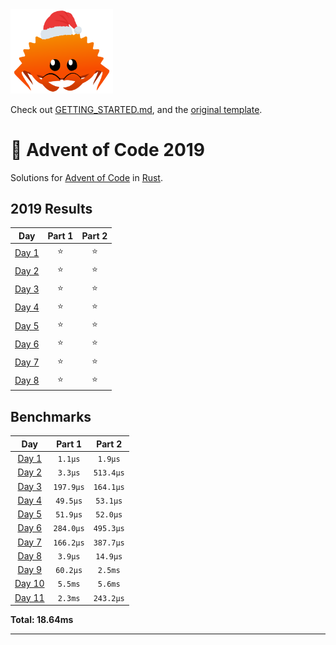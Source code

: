 <img src="./.assets/christmas_ferris.png" width="164">

Check out [GETTING_STARTED.md](https://github.com/Squirreljetpack/aoc_template/blob/main/GETTING_STARTED.md), and the [original template](https://github.com/fspoettel/advent-of-code-rust).

# 🎄 Advent of Code 2019

Solutions for [Advent of Code](https://adventofcode.com/) in [Rust](https://www.rust-lang.org/).

<!--- advent_readme_stars table --->
## 2019 Results

| Day | Part 1 | Part 2 |
| :---: | :---: | :---: |
| [Day 1](https://adventofcode.com/2019/day/1) | ⭐ | ⭐ |
| [Day 2](https://adventofcode.com/2019/day/2) | ⭐ | ⭐ |
| [Day 3](https://adventofcode.com/2019/day/3) | ⭐ | ⭐ |
| [Day 4](https://adventofcode.com/2019/day/4) | ⭐ | ⭐ |
| [Day 5](https://adventofcode.com/2019/day/5) | ⭐ | ⭐ |
| [Day 6](https://adventofcode.com/2019/day/6) | ⭐ | ⭐ |
| [Day 7](https://adventofcode.com/2019/day/7) | ⭐ | ⭐ |
| [Day 8](https://adventofcode.com/2019/day/8) | ⭐ | ⭐ |
<!--- advent_readme_stars table --->

<!--- benchmarking table --->
## Benchmarks

| Day | Part 1 | Part 2 |
| :---: | :---: | :---:  |
| [Day 1](./src/bin/01.rs) | `1.1µs` | `1.9µs` |
| [Day 2](./src/bin/02.rs) | `3.3µs` | `513.4µs` |
| [Day 3](./src/bin/03.rs) | `197.9µs` | `164.1µs` |
| [Day 4](./src/bin/04.rs) | `49.5µs` | `53.1µs` |
| [Day 5](./src/bin/05.rs) | `51.9µs` | `52.0µs` |
| [Day 6](./src/bin/06.rs) | `284.0µs` | `495.3µs` |
| [Day 7](./src/bin/07.rs) | `166.2µs` | `387.7µs` |
| [Day 8](./src/bin/08.rs) | `3.9µs` | `14.9µs` |
| [Day 9](./src/bin/09.rs) | `60.2µs` | `2.5ms` |
| [Day 10](./src/bin/10.rs) | `5.5ms` | `5.6ms` |
| [Day 11](./src/bin/11.rs) | `2.3ms` | `243.2µs` |

**Total: 18.64ms**
<!--- benchmarking table --->

---
